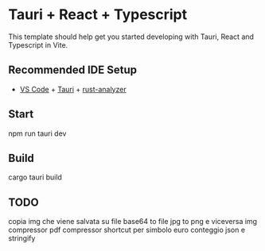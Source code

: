 # Tauri + React + Typescript

This template should help get you started developing with Tauri, React and Typescript in Vite.

## Recommended IDE Setup

- [VS Code](https://code.visualstudio.com/) + [Tauri](https://marketplace.visualstudio.com/items?itemName=tauri-apps.tauri-vscode) + [rust-analyzer](https://marketplace.visualstudio.com/items?itemName=rust-lang.rust-analyzer)

## Start

npm run tauri dev

## Build

cargo tauri build

## TODO

copia img che viene salvata su file
base64 to file
jpg to png e viceversa
img compressor
pdf compressor
shortcut per simbolo euro
conteggio json e stringify
